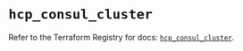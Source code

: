 # `hcp_consul_cluster`

Refer to the Terraform Registry for docs: [`hcp_consul_cluster`](https://registry.terraform.io/providers/hashicorp/hcp/0.86.0/docs/resources/consul_cluster).
